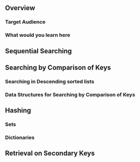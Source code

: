 ## Overview

### Target Audience

### What would you learn here

## Sequential Searching

## Searching by Comparison of Keys

### Searching in Descending sorted lists

### Data Structures for Searching by Comparison of Keys

## Hashing

### Sets

### Dictionaries

## Retrieval on Secondary Keys